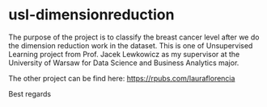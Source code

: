 # usl-dimensionreduction

The purpose of the project is to classify the breast cancer level after we do the dimension reduction work in the dataset.
This is one of Unsupervised Learning project from Prof. Jacek Lewkowicz as my supervisor at the University of Warsaw for Data Science and Business Analytics major.

The other project can be find here: https://rpubs.com/lauraflorencia 

Best regards
